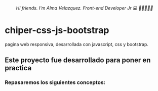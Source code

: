 <h6 align="center">
Hi friends. I'm Alma Velazquez. Front-end Developer Jr 💻 👋🤓🥳👨‍🎓
</h6> 


# chiper-css-js-bootstrap
pagina web responsiva, desarrollada con javascript,  css y bootstrap.

## Este proyecto fue desarrollado para poner en practica

### Repasaremos los siguientes conceptos:

